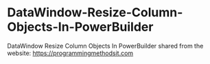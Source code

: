 # DataWindow-Resize-Column-Objects-In-PowerBuilder
DataWindow Resize Column Objects In PowerBuilder
shared from the website: https://programmingmethodsit.com
